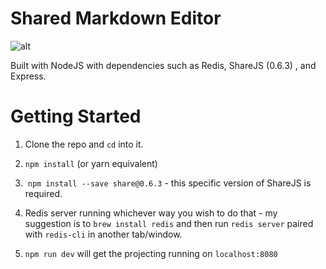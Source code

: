 # Shared Markdown Editor

![alt](https://i.imgur.com/gtQXj0u.gif)

Built with NodeJS with dependencies such as Redis, ShareJS (0.6.3) , and Express.

# Getting Started

1. Clone the repo and `cd` into it.

2. `npm install` (or yarn equivalent)

3.  `npm install --save share@0.6.3` - this specific version of ShareJS is required. 

4. Redis server running whichever way you wish to do that - my suggestion is to `brew install redis` and then run `redis server` paired with `redis-cli` in another tab/window.

4. `npm run dev` will get the projecting running on `localhost:8080`
